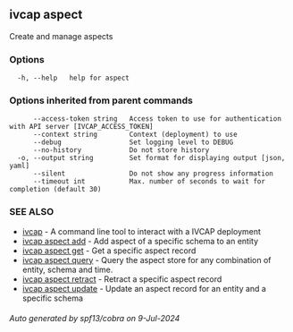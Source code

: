 ## ivcap aspect

Create and manage aspects

### Options

```
  -h, --help   help for aspect
```

### Options inherited from parent commands

```
      --access-token string   Access token to use for authentication with API server [IVCAP_ACCESS_TOKEN]
      --context string        Context (deployment) to use
      --debug                 Set logging level to DEBUG
      --no-history            Do not store history
  -o, --output string         Set format for displaying output [json, yaml]
      --silent                Do not show any progress information
      --timeout int           Max. number of seconds to wait for completion (default 30)
```

### SEE ALSO

* [ivcap](ivcap.md)	 - A command line tool to interact with a IVCAP deployment
* [ivcap aspect add](ivcap_aspect_add.md)	 - Add aspect of a specific schema to an entity
* [ivcap aspect get](ivcap_aspect_get.md)	 - Get a specific aspect record
* [ivcap aspect query](ivcap_aspect_query.md)	 - Query the aspect store for any combination of entity, schema and time.
* [ivcap aspect retract](ivcap_aspect_retract.md)	 - Retract a specific aspect record
* [ivcap aspect update](ivcap_aspect_update.md)	 - Update an aspect record for an entity and a specific schema

###### Auto generated by spf13/cobra on 9-Jul-2024
